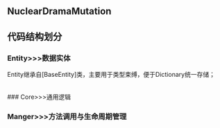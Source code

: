 ## NuclearDramaMutation 
## 代码结构划分
### Entity>>>数据实体
<table>
	Entity继承自[BaseEntity]类，主要用于类型束缚，便于Dictionary统一存储；
</table>
### Core>>>通用逻辑

### Manger>>>方法调用与生命周期管理
